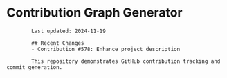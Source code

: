 # Contribution Graph Generator
            
            Last updated: 2024-11-19
            
            ## Recent Changes
            - Contribution #578: Enhance project description
            
            This repository demonstrates GitHub contribution tracking and commit generation.
        